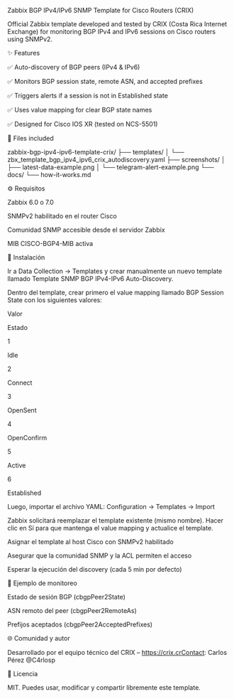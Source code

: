 Zabbix BGP IPv4/IPv6 SNMP Template for Cisco Routers (CRIX)

Official Zabbix template developed and tested by CRIX (Costa Rica Internet Exchange) for monitoring BGP IPv4 and IPv6 sessions on Cisco routers using SNMPv2.

✨ Features

✅ Auto-discovery of BGP peers (IPv4 & IPv6)

✅ Monitors BGP session state, remote ASN, and accepted prefixes

✅ Triggers alerts if a session is not in Established state

✅ Uses value mapping for clear BGP state names

✅ Designed for Cisco IOS XR (tested on NCS-5501)

📁 Files included

zabbix-bgp-ipv4-ipv6-template-crix/
├── templates/
│   └── zbx_template_bgp_ipv4_ipv6_crix_autodiscovery.yaml
├── screenshots/
│   ├── latest-data-example.png
│   └── telegram-alert-example.png
└── docs/
    └── how-it-works.md

⚙️ Requisitos

Zabbix 6.0 o 7.0

SNMPv2 habilitado en el router Cisco

Comunidad SNMP accesible desde el servidor Zabbix

MIB CISCO-BGP4-MIB activa

🔄 Instalación

Ir a Data Collection → Templates y crear manualmente un nuevo template llamado Template SNMP BGP IPv4-IPv6 Auto-Discovery.

Dentro del template, crear primero el value mapping llamado BGP Session State con los siguientes valores:

Valor

Estado

1

Idle

2

Connect

3

OpenSent

4

OpenConfirm

5

Active

6

Established

Luego, importar el archivo YAML: Configuration → Templates → Import

Zabbix solicitará reemplazar el template existente (mismo nombre). Hacer clic en Sí para que mantenga el value mapping y actualice el template.

Asignar el template al host Cisco con SNMPv2 habilitado

Asegurar que la comunidad SNMP y la ACL permiten el acceso

Esperar la ejecución del discovery (cada 5 min por defecto)

🚀 Ejemplo de monitoreo

Estado de sesión BGP (cbgpPeer2State)

ASN remoto del peer (cbgpPeer2RemoteAs)

Prefijos aceptados (cbgpPeer2AcceptedPrefixes)

🌐 Comunidad y autor

Desarrollado por el equipo técnico del CRIX – https://crix.crContact: Carlos Pérez @C4rlosp

📝 Licencia

MIT. Puedes usar, modificar y compartir libremente este template.
